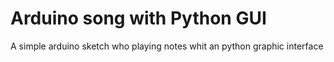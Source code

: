 # Arduino song with Python GUI
A simple arduino sketch who playing notes whit an python graphic interface
